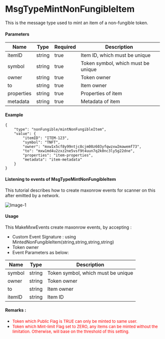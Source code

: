 # MsgTypeMintNonFungibleItem

This is the message type used to mint an item of a non-fungible token.


#### Parameters
| Name | Type | Required | Description                 |
| ---- | ---- | -------- | --------------------------- |
| itemID | string | true   | Item ID, which must be unique| | 
| symbol | string | true   | Token symbol, which must be unique| | 
| owner | string | true   | Token owner| | 
| to | string | true   | Item owner| | 
| properties | string | true   | Properties of item| | 
| metadata | string | true   | Metadata of item| | 



#### Example
```
{
    "type": "nonFungible/mintNonFungibleItem",
    "value": {
        "itemID": "ITEM-123",
        "symbol": "TNFT",
        "owner": "mxw1x5cf8y99ntjc8cjm00z603yfqwzxw2mawemf73",
        "to": "mxw1md4u2zxz2ne5vsf9t4uun7q2k0nc3ly5g22dne",
        "properties": "item-properties",
        "metadata": "item-metadata"
    }
}

```

#### Listening to events of MsgTypeMintNonFungibleItem
This tutorial describes how to create maxonrow events for scanner on this after emitted by a network.

![Image-1](/en/latest/pic_module/MsgTypeMintNonFungibleItem.png)  


#### Usage
This MakeMxwEvents create maxonrow events, by accepting :

* Custom Event Signature : using MintedNonFungibleItem(string,string,string,string)
* Token owner
* Event Parameters as below: 

| Name | Type | Description                 |
| ---- | ---- | --------------------------- |
| symbol | string | Token symbol, which must be unique| | 
| owner | string | Token owner| | 
| to | string | Item owner| | 
| itemID | string | Item ID| | 


#### Remarks :
* <span style="color:red;font-size:13px">Token which Public Flag is TRUE can only be minted to same user.</span>
* <span style="color:red;font-size:13px">Token which Mint-limit Flag set to ZERO, any items can be minted without the limitation. Otherwise, will base on the threshold of this setting.</span> 

